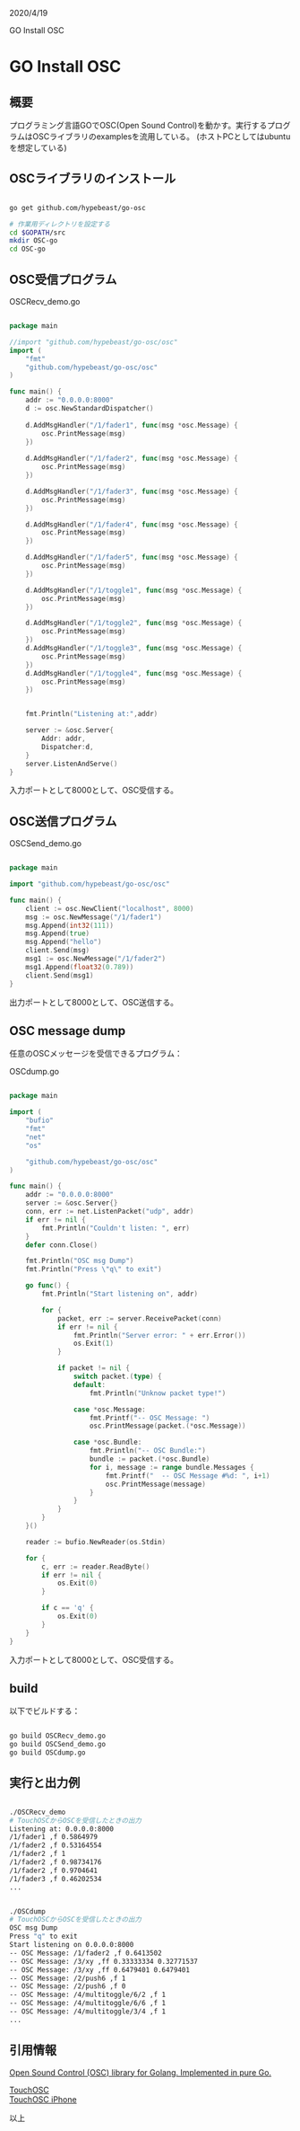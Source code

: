 
2020/4/19

GO Install OSC
# GO Install OSC

## 概要
プログラミング言語GOでOSC(Open Sound Control)を動かす。実行するプログラムはOSCライブラリのexamplesを流用している。
(ホストPCとしてはubuntuを想定している)

## OSCライブラリのインストール
```bash

go get github.com/hypebeast/go-osc

# 作業用ディレクトリを設定する
cd $GOPATH/src
mkdir OSC-go
cd OSC-go

```

## OSC受信プログラム
OSCRecv_demo.go
```go

package main

//import "github.com/hypebeast/go-osc/osc"
import (
	"fmt"
	"github.com/hypebeast/go-osc/osc"
)

func main() {
    addr := "0.0.0.0:8000"
    d := osc.NewStandardDispatcher()
 
    d.AddMsgHandler("/1/fader1", func(msg *osc.Message) {
        osc.PrintMessage(msg)
    })
 
    d.AddMsgHandler("/1/fader2", func(msg *osc.Message) {
        osc.PrintMessage(msg)
    })

    d.AddMsgHandler("/1/fader3", func(msg *osc.Message) {
        osc.PrintMessage(msg)
    })

    d.AddMsgHandler("/1/fader4", func(msg *osc.Message) {
        osc.PrintMessage(msg)
    })

    d.AddMsgHandler("/1/fader5", func(msg *osc.Message) {
        osc.PrintMessage(msg)
    })

    d.AddMsgHandler("/1/toggle1", func(msg *osc.Message) {
        osc.PrintMessage(msg)
    })

    d.AddMsgHandler("/1/toggle2", func(msg *osc.Message) {
        osc.PrintMessage(msg)
    })
    d.AddMsgHandler("/1/toggle3", func(msg *osc.Message) {
        osc.PrintMessage(msg)
    })
    d.AddMsgHandler("/1/toggle4", func(msg *osc.Message) {
        osc.PrintMessage(msg)
    })


    fmt.Println("Listening at:",addr)

    server := &osc.Server{
        Addr: addr,
        Dispatcher:d,
    }
    server.ListenAndServe()
}
```
入力ポートとして8000として、OSC受信する。

## OSC送信プログラム
OSCSend_demo.go 
```go

package main

import "github.com/hypebeast/go-osc/osc"

func main() {
    client := osc.NewClient("localhost", 8000)
    msg := osc.NewMessage("/1/fader1")
    msg.Append(int32(111))
    msg.Append(true)
    msg.Append("hello")
    client.Send(msg)
    msg1 := osc.NewMessage("/1/fader2")
    msg1.Append(float32(0.789))
    client.Send(msg1)
}
```
出力ポートとして8000として、OSC送信する。


## OSC message dump
任意のOSCメッセージを受信できるプログラム：

OSCdump.go
```go

package main

import (
	"bufio"
	"fmt"
	"net"
	"os"

	"github.com/hypebeast/go-osc/osc"
)

func main() {
	addr := "0.0.0.0:8000"
	server := &osc.Server{}
	conn, err := net.ListenPacket("udp", addr)
	if err != nil {
		fmt.Println("Couldn't listen: ", err)
	}
	defer conn.Close()

	fmt.Println("OSC msg Dump")
	fmt.Println("Press \"q\" to exit")

	go func() {
		fmt.Println("Start listening on", addr)

		for {
			packet, err := server.ReceivePacket(conn)
			if err != nil {
				fmt.Println("Server error: " + err.Error())
				os.Exit(1)
			}

			if packet != nil {
				switch packet.(type) {
				default:
					fmt.Println("Unknow packet type!")

				case *osc.Message:
					fmt.Printf("-- OSC Message: ")
					osc.PrintMessage(packet.(*osc.Message))

				case *osc.Bundle:
					fmt.Println("-- OSC Bundle:")
					bundle := packet.(*osc.Bundle)
					for i, message := range bundle.Messages {
						fmt.Printf("  -- OSC Message #%d: ", i+1)
						osc.PrintMessage(message)
					}
				}
			}
		}
	}()

	reader := bufio.NewReader(os.Stdin)

	for {
		c, err := reader.ReadByte()
		if err != nil {
			os.Exit(0)
		}

		if c == 'q' {
			os.Exit(0)
		}
	}
}
```
入力ポートとして8000として、OSC受信する。


## build
以下でビルドする：
```bash

go build OSCRecv_demo.go
go build OSCSend_demo.go 
go build OSCdump.go

```

## 実行と出力例
```bash

./OSCRecv_demo 
# TouchOSCからOSCを受信したときの出力
Listening at: 0.0.0.0:8000
/1/fader1 ,f 0.5864979
/1/fader2 ,f 0.53164554
/1/fader2 ,f 1
/1/fader2 ,f 0.98734176
/1/fader2 ,f 0.9704641
/1/fader3 ,f 0.46202534
...


./OSCdump 
# TouchOSCからOSCを受信したときの出力
OSC msg Dump
Press "q" to exit
Start listening on 0.0.0.0:8000
-- OSC Message: /1/fader2 ,f 0.6413502
-- OSC Message: /3/xy ,ff 0.33333334 0.32771537
-- OSC Message: /3/xy ,ff 0.6479401 0.6479401
-- OSC Message: /2/push6 ,f 1
-- OSC Message: /2/push6 ,f 0
-- OSC Message: /4/multitoggle/6/2 ,f 1
-- OSC Message: /4/multitoggle/6/6 ,f 1
-- OSC Message: /4/multitoggle/3/4 ,f 1
...

```


## 引用情報

[Open Sound Control (OSC) library for Golang. Implemented in pure Go.](https://github.com/hypebeast/go-osc)  

[TouchOSC](https://hexler.net/products/touchosc)  
[TouchOSC iPhone](https://apps.apple.com/app/touchosc/id288120394)  


以上
